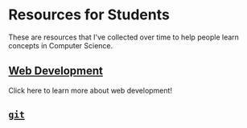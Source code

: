 # Resources for Students
These are resources that I've collected over time to help people learn concepts in Computer Science.

## [Web Development](webdev.md)
Click here to learn more about web development!

## [`git`](git.md)
